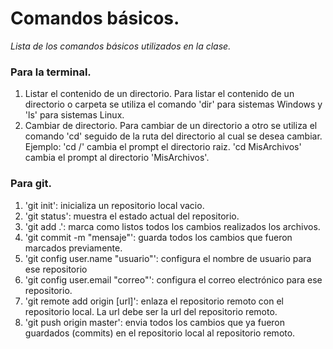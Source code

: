 # Comandos básicos.
_Lista de los comandos básicos utilizados en la clase._
### Para la terminal.
1. Listar el contenido de un directorio.
Para listar el contenido de un directorio o carpeta se utiliza el comando 'dir' para sistemas Windows y 'ls' para sistemas Linux.
2. Cambiar de directorio.
Para cambiar de un directorio a otro se utiliza el comando 'cd' seguido de la ruta del directorio al cual se desea cambiar.
Ejemplo:
'cd /' cambia el prompt el directorio raiz.
'cd MisArchivos' cambia el prompt al directorio 'MisArchivos'.

### Para git.
1. 'git init': inicializa un repositorio local vacio.
2. 'git status': muestra el estado actual del repositorio.
3. 'git add .': marca como listos todos los cambios realizados los archivos.
4. 'git commit -m "mensaje"': guarda todos los cambios que fueron marcados previamente.
5. 'git config user.name "usuario"': configura el nombre de usuario para ese repositorio
6. 'git config user.email "correo"': configura el correo electrónico para ese repositorio.
7. 'git remote add origin [url]': enlaza el repositorio remoto con el repositorio local. La url debe ser la url del repositorio remoto.
8. 'git push origin master': envia todos los cambios que ya fueron guardados (commits) en el repositorio local al repositorio remoto.

